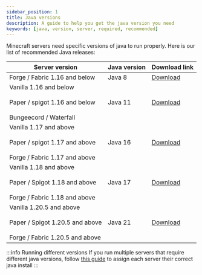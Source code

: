 ```yaml
---
sidebar_position: 1
title: Java versions
description: A guide to help you get the java version you need
keywords: [java, version, server, required, recommended]
---
```



Minecraft servers need specific versions of java to run properly. Here is our list of recommended Java releases:

| Server version                                                                    | Java version | Download link                                                          |
|-----------------------------------------------------------------------------------|--------------|------------------------------------------------------------------------|
| Forge / Fabric 1.16 and below                                                              | Java 8       | [Download](https://adoptium.net/?variant=openjdk8&jvmVariant=hotspot)  |
| Vanilla 1.16 and below<br></br>Paper / spigot 1.16 and below<br></br>Bungeecord / Waterfall | Java 11      | [Download](https://adoptium.net/?variant=openjdk11&jvmVariant=hotspot) |
| Vanilla 1.17 and above<br></br>Paper / spigot 1.17 and above<br></br>Forge / Fabric 1.17 and above   | Java 16      | [Download](https://adoptium.net/?variant=openjdk16&jvmVariant=hotspot) |
| Vanilla 1.18 and above<br></br>Paper / Spigot 1.18 and above<br></br>Forge / Fabric 1.18 and above     | Java 17      | [Download](https://adoptium.net/?variant=openjdk17&jvmVariant=hotspot) |
| Vanilla 1.20.5 and above<br></br>Paper / Spigot 1.20.5 and above<br></br>Forge / Fabric 1.20.5 and above     | Java 21      | [Download](https://adoptium.net/?variant=openjdk21&jvmVariant=hotspot) |

:::info Running different versions
If you run multiple servers that require different java versions, follow [this guide](/advanced/java-path-update#-per-server) to assign each server their correct java install
:::
